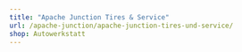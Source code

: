 ```yaml
---
title: "Apache Junction Tires & Service"
url: /apache-junction/apache-junction-tires-und-service/
shop: Autowerkstatt
---
```

